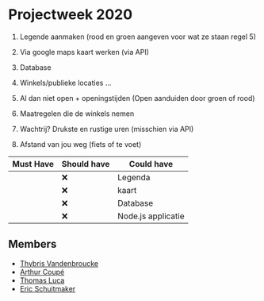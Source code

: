 
# Projectweek 2020 

1. Legende aanmaken (rood en groen aangeven voor wat ze staan regel 5) 

2. Via google maps kaart werken (via API) 

3. Database 

4. Winkels/publieke locaties … 

5. Al dan niet open + openingstijden (Open aanduiden door groen of rood) 

6. Maatregelen die de winkels nemen 

7. Wachtrij? Drukste en rustige uren (misschien via API) 

8. Afstand van jou weg (fiets of te voet) 

 

| Must Have | Should have | Could have |
| --- | --- | --- | 
| | ❌ | Legenda | | ❌ | locaties | | ❌ | wachtrij |
|| ❌ | kaart | | ❌ | Openingstijden  | | ❌ | Afstand tot gebruiker |
| | ❌ |Database | | ❌ | Maatregelen | |
| | ❌ | Node.js applicatie | | |





## Members
- [Thybris Vandenbroucke](https://github.com/thybris)
- [Arthur Coupé](https://github.com/tuur2000)
- [Thomas Luca](https://github.com/ThomasLuca)
- [Eric Schuitmaker](https://github.com/ephrs)
